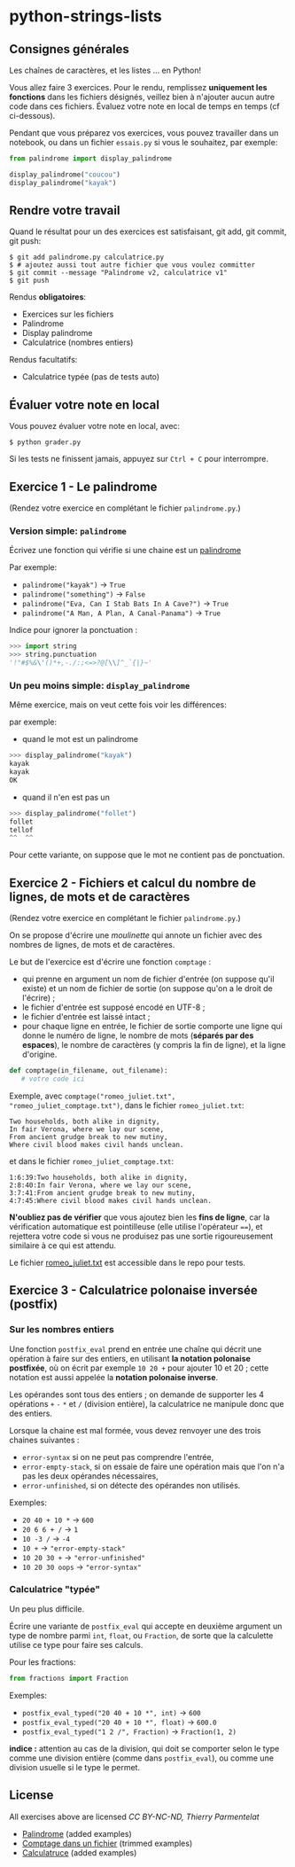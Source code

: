 # python-strings-lists

## Consignes générales

Les chaînes de caractères, et les listes ... en Python!

Vous allez faire 3 exercices. Pour le rendu, remplissez **uniquement les fonctions** dans les fichiers désignés, veillez bien à n'ajouter aucun autre code dans ces fichiers. Évaluez votre note en local de temps en temps (cf ci-dessous).

Pendant que vous préparez vos exercices, vous pouvez travailler dans un notebook, ou dans un fichier `essais.py` si vous le souhaitez, par exemple:

```python
from palindrome import display_palindrome

display_palindrome("coucou")
display_palindrome("kayak")
```

## Rendre votre travail

Quand le résultat pour un des exercices est satisfaisant, git add, git commit, git push:

```shell
$ git add palindrome.py calculatrice.py
$ # ajoutez aussi tout autre fichier que vous voulez committer
$ git commit --message "Palindrome v2, calculatrice v1"
$ git push
```

Rendus **obligatoires**:

- Exercices sur les fichiers
- Palindrome
- Display palindrome
- Calculatrice (nombres entiers)

Rendus facultatifs:

- Calculatrice typée (pas de tests auto)

## Évaluer votre note en local

Vous pouvez évaluer votre note en local, avec:

```shell
$ python grader.py
```

Si les tests ne finissent jamais, appuyez sur `Ctrl + C` pour interrompre.

## Exercice 1 - Le palindrome

(Rendez votre exercice en complétant le fichier `palindrome.py`.)

### Version simple: `palindrome`

Écrivez une fonction qui vérifie si une chaine est un [palindrome](https://fr.wikipedia.org/wiki/Palindrome)

Par exemple:

- `palindrome("kayak")` → `True`
- `palindrome("something")` → `False`
- `palindrome("Eva, Can I Stab Bats In A Cave?")` → `True`
- `palindrome("A Man, A Plan, A Canal-Panama")` → `True`

Indice pour ignorer la ponctuation :

```python
>>> import string
>>> string.punctuation
'!"#$%&\'()*+,-./:;<=>?@[\\]^_`{|}~'
```

### Un peu moins simple: `display_palindrome`

Même exercice, mais on veut cette fois voir les différences:

par exemple:

- quand le mot est un palindrome

```python
>>> display_palindrome("kayak")
kayak
kayak
OK
```

- quand il n'en est pas un

```python
>>> display_palindrome("follet")
follet
tellof
^^  ^^
```

Pour cette variante, on suppose que le mot ne contient pas de ponctuation.

## Exercice 2 - Fichiers et calcul du nombre de lignes, de mots et de caractères

(Rendez votre exercice en complétant le fichier `palindrome.py`.)

On se propose d'écrire une _moulinette_ qui annote un fichier avec des nombres de lignes, de mots et de caractères.

Le but de l'exercice est d'écrire une fonction `comptage` :

- qui prenne en argument un nom de fichier d'entrée (on suppose qu'il existe) et un nom de fichier de sortie (on suppose qu'on a le droit de l'écrire) ;
- le fichier d'entrée est supposé encodé en UTF-8 ;
- le fichier d'entrée est laissé intact ;
- pour chaque ligne en entrée, le fichier de sortie comporte une ligne qui donne le numéro de ligne, le nombre de mots (**séparés par des espaces**), le nombre de caractères (y compris la fin de ligne), et la ligne d'origine.

```python
def comptage(in_filename, out_filename):
   # votre code ici
```

Exemple, avec `comptage("romeo_juliet.txt", "romeo_juliet_comptage.txt")`, dans le fichier `romeo_juliet.txt`:

```
Two households, both alike in dignity,
In fair Verona, where we lay our scene,
From ancient grudge break to new mutiny,
Where civil blood makes civil hands unclean.
```

et dans le fichier `romeo_juliet_comptage.txt`:

```
1:6:39:Two households, both alike in dignity,
2:8:40:In fair Verona, where we lay our scene,
3:7:41:From ancient grudge break to new mutiny,
4:7:45:Where civil blood makes civil hands unclean.
```

**N'oubliez pas de vérifier** que vous ajoutez bien les **fins de ligne**, car la vérification automatique est pointilleuse (elle utilise l'opérateur `==`), et rejettera votre code si vous ne produisez pas une sortie rigoureusement similaire à ce qui est attendu.

Le fichier [romeo_juliet.txt](romeo_juliet.txt) est accessible dans le repo pour tests.

## Exercice 3 - Calculatrice polonaise inversée (postfix)

### Sur les nombres entiers

Une fonction `postfix_eval` prend en entrée une chaîne qui décrit une opération à faire sur des entiers, en utilisant **la notation polonaise postfixée**, où on écrit par exemple `10 20 +` pour ajouter 10 et 20 ; cette notation est aussi appelée la **notation polonaise inverse**.

Les opérandes sont tous des entiers ; on demande de supporter les 4 opérations `+` `-` `*` et `/` (division entière), la calculatrice ne manipule donc que des entiers.

Lorsque la chaine est mal formée, vous devez renvoyer une des trois chaines suivantes :

- `error-syntax` si on ne peut pas comprendre l'entrée,
- `error-empty-stack`, si on essaie de faire une opération mais que l'on n'a pas les deux opérandes nécessaires,
- `error-unfinished`, si on détecte des opérandes non utilisés.

Exemples:

- `20 40 + 10 *` → `600`
- `20 6 6 + /` → `1`
- `10 -3 /` → `-4`
- `10 +` → `"error-empty-stack"`
- `10 20 30 +` → `"error-unfinished"`
- `10 20 30 oops` → `"error-syntax"`

### Calculatrice "typée"

Un peu plus difficile.

Écrire une variante de `postfix_eval` qui accepte en deuxième argument un type de nombre parmi `int`, `float`, ou `Fraction`, de sorte que la calculette utilise ce type pour faire ses calculs.

Pour les fractions:

```python
from fractions import Fraction
```

Exemples:

- `postfix_eval_typed("20 40 + 10 *", int)` → `600`
- `postfix_eval_typed("20 40 + 10 *", float)` → `600.0`
- `postfix_eval_typed("1 2 /", Fraction)` → `Fraction(1, 2)`

**indice :** attention au cas de la division, qui doit se comporter selon le type comme une division entière (comme dans `postfix_eval`), ou comme une division usuelle si le type le permet.

## License

All exercises above are licensed _CC BY-NC-ND, Thierry Parmentelat_

- [Palindrome](https://github.com/ue12-p22/python/blob/70e65198dbe5efa84608842c327286b7218f5807/notebooks/2-09-exos.py) (added examples)
- [Comptage dans un fichier](https://github.com/flotpython/course/blob/71e4a51e4832cc5e070b9a26bd3deedf576138a0/w3/w3-s2-x1-comptage.md) (trimmed examples)
- [Calculatruce](https://github.com/flotpython/course/blob/71e4a51e4832cc5e070b9a26bd3deedf576138a0/w6/w6-s9-x1b-postfix.md) (added examples)
